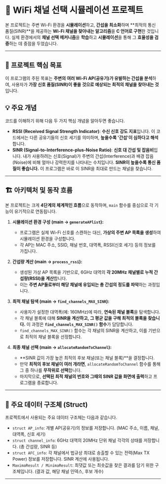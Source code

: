 # 📡 WiFi 채널 선택 시뮬레이션 프로젝트

본 프로젝트는 주변 Wi-Fi 환경을 **시뮬레이션**하고, **간섭을 최소화**하며 **최적의 통신 품질(SINR)**을 제공하는 **Wi-Fi 채널을 찾아내는 알고리즘**을 **C 언어로 구현**한 것입니다. 실제 환경에서의 **채널 선택 메커니즘**을 **학습**하고 **시뮬레이션**을 통해 그 **효율성을 검증**하는 데 중점을 두었습니다.

---

## 🎯 프로젝트 핵심 목표

이 프로그램의 주된 목표는 **주변의 여러 Wi-Fi AP(공유기)가 유발하는 간섭을 분석**하여, 사용자가 **가장 신호 품질(SINR)이 좋을 것으로 예상되는 최적의 채널을 찾아내는 것**입니다.

## 💡 주요 개념

코드를 이해하기 위해 다음 두 가지 핵심 개념을 알아두면 좋습니다.

* **RSSI (Received Signal Strength Indicator)**: **수신 신호 강도 지표**입니다. 이 코드에서는 다른 공유기들의 신호 세기를 의미하며, **높을수록 '간섭'이 심하다고 해석**합니다.
* **SINR (Signal-to-Interference-plus-Noise Ratio)**: **신호 대 간섭 및 잡음비**입니다. 내가 사용하려는 신호(Signal)가 주변의 간섭(Interference)과 배경 잡음(Noise)에 비해 얼마나 강력한지를 나타내는 수치입니다. **SINR이 높을수록 통신 품질이 좋습니다.** 이 프로그램은 바로 이 SINR을 최대로 만드는 채널을 찾습니다.

---

## 🏗️ 아키텍처 및 동작 흐름

본 프로젝트는 크게 **4단계의 체계적인 흐름**으로 동작하며, `main` 함수를 중심으로 각 기능이 유기적으로 연동됩니다.

1.  **시뮬레이션 환경 구성 (main → `generateAPlist`):**
    * 프로그램은 실제 Wi-Fi 신호를 스캔하는 대신, **가상의 주변 AP 목록을 생성**하여 시뮬레이션 환경을 구성합니다.
    * 각 AP는 MAC 주소, SSID, 채널 번호, 대역폭, RSSI(신호 세기) 등의 정보를 가집니다.

2.  **간섭량 계산 (main → `process_rssi`):**
    * 생성된 가상 AP 목록을 기반으로, 6GHz 대역의 **각 20MHz 채널별로 누적 간섭량(RSSI)을 계산**합니다.
    * 이는 **주변 AP들로부터 해당 채널에 유입되는 총 간섭의 정도를 파악**하는 과정입니다.

3.  **최적 채널 탐색 (main → `find_channels_MAX_SINR`):**
    * 사용자가 설정한 대역폭(예: 160MHz)에 따라, **연속된 채널 블록**을 탐색합니다.
    * 각 채널 블록에 대해 **SINR을 계산하고, 그 평균 값을 구해 최적의 블록을 찾습니다.** 이 과정은 **`find_channels_MAX_SINR()` 함수**가 담당합니다.
    * `find_channels_MAX_SINR()` 함수는 각 채널의 SINR을 계산하고, 이를 기반으로 최적의 채널 블록을 선정합니다.

4.  **최종 채널 선택 (main → `allocateRandomToChannel`):**
    * **SINR 값이 가장 높은 최적의 후보 채널(또는 채널 블록)**을 결정합니다.
    * 만약 **최적의 후보 채널이 여러 개라면**, `allocateRandomToChannel` 함수를 통해 그 중 하나를 **무작위로 선택**합니다.
    * 마지막으로, **선택된 최적 채널의 번호와 그때의 SINR 값을 화면에 출력**하고 프로그램을 종료합니다.

---

## 💾 주요 데이터 구조체 (Struct)

프로젝트에서 사용되는 주요 데이터 구조체는 다음과 같습니다.

* `struct AP_info`: 개별 AP(공유기)의 정보를 저장합니다. (MAC 주소, 이름, 채널, 대역폭, 신호 세기)
* `struct channel_info`: 6GHz 대역의 20MHz 단위 채널 각각의 상태를 저장합니다. (총 간섭량, SINR 등)
* `struct AFC_info`: 각 채널에서 법규상 최대로 송출할 수 있는 전력(Max TX Power) 정보를 저장합니다. SINR 계산에 사용됩니다.
* `MaximaResult / MinimaResult`: 최댓값 또는 최솟값을 찾은 결과를 담기 위한 구조체입니다. (결과 값, 해당 채널 인덱스, 후보 개수)

---
